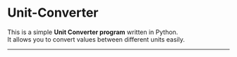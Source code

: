 # Unit-Converter

This is a simple **Unit Converter program** written in Python.  
It allows you to convert values between different units easily.

---
